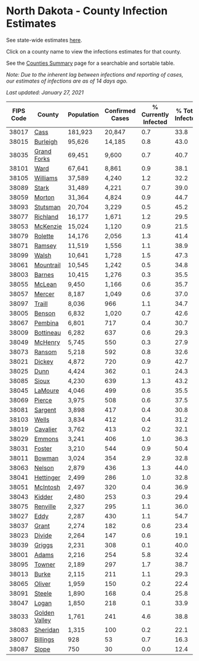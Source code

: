 # North Dakota - County Infection Estimates

See state-wide estimates [here](/infections/us-nd).

Click on a county name to view the infections estimates for that county.

See the [Counties Summary](/infections/summary-counties) page for a searchable and sortable table.

*Note: Due to the inherent lag between infections and reporting of cases, our estimates of infections are as of 14 days ago.*

*Last updated: January 27, 2021*

|   FIPS Code |                         County |   Population |   Confirmed Cases |   % Currently Infected |   % Total Infected |
|-------------|--------------------------------|--------------|-------------------|------------------------|--------------------|
|       38017 |                   [Cass](cass) |      181,923 |            20,847 |                    0.7 |               33.8 |
|       38015 |           [Burleigh](burleigh) |       95,626 |            14,185 |                    0.8 |               43.0 |
|       38035 |     [Grand Forks](grand-forks) |       69,451 |             9,600 |                    0.7 |               40.7 |
|       38101 |                   [Ward](ward) |       67,641 |             8,861 |                    0.9 |               38.1 |
|       38105 |           [Williams](williams) |       37,589 |             4,240 |                    1.2 |               32.2 |
|       38089 |                 [Stark](stark) |       31,489 |             4,221 |                    0.7 |               39.0 |
|       38059 |               [Morton](morton) |       31,364 |             4,824 |                    0.9 |               44.7 |
|       38093 |           [Stutsman](stutsman) |       20,704 |             3,229 |                    0.5 |               45.2 |
|       38077 |           [Richland](richland) |       16,177 |             1,671 |                    1.2 |               29.5 |
|       38053 |           [McKenzie](mckenzie) |       15,024 |             1,120 |                    0.9 |               21.5 |
|       38079 |             [Rolette](rolette) |       14,176 |             2,056 |                    1.3 |               41.4 |
|       38071 |               [Ramsey](ramsey) |       11,519 |             1,556 |                    1.1 |               38.9 |
|       38099 |                 [Walsh](walsh) |       10,641 |             1,728 |                    1.5 |               47.3 |
|       38061 |         [Mountrail](mountrail) |       10,545 |             1,242 |                    0.5 |               34.8 |
|       38003 |               [Barnes](barnes) |       10,415 |             1,276 |                    0.3 |               35.5 |
|       38055 |               [McLean](mclean) |        9,450 |             1,166 |                    0.6 |               35.7 |
|       38057 |               [Mercer](mercer) |        8,187 |             1,049 |                    0.6 |               37.0 |
|       38097 |               [Traill](traill) |        8,036 |               966 |                    1.1 |               34.7 |
|       38005 |               [Benson](benson) |        6,832 |             1,020 |                    0.7 |               42.6 |
|       38067 |             [Pembina](pembina) |        6,801 |               717 |                    0.4 |               30.7 |
|       38009 |         [Bottineau](bottineau) |        6,282 |               637 |                    0.6 |               29.3 |
|       38049 |             [McHenry](mchenry) |        5,745 |               550 |                    0.3 |               27.9 |
|       38073 |               [Ransom](ransom) |        5,218 |               592 |                    0.8 |               32.6 |
|       38021 |               [Dickey](dickey) |        4,872 |               720 |                    0.9 |               42.7 |
|       38025 |                   [Dunn](dunn) |        4,424 |               362 |                    0.1 |               24.3 |
|       38085 |                 [Sioux](sioux) |        4,230 |               639 |                    1.3 |               43.2 |
|       38045 |             [LaMoure](lamoure) |        4,046 |               499 |                    0.6 |               35.5 |
|       38069 |               [Pierce](pierce) |        3,975 |               508 |                    0.6 |               37.5 |
|       38081 |             [Sargent](sargent) |        3,898 |               417 |                    0.4 |               30.8 |
|       38103 |                 [Wells](wells) |        3,834 |               412 |                    0.4 |               31.2 |
|       38019 |           [Cavalier](cavalier) |        3,762 |               413 |                    0.2 |               32.1 |
|       38029 |               [Emmons](emmons) |        3,241 |               406 |                    1.0 |               36.3 |
|       38031 |               [Foster](foster) |        3,210 |               544 |                    0.9 |               50.4 |
|       38011 |               [Bowman](bowman) |        3,024 |               354 |                    2.9 |               32.8 |
|       38063 |               [Nelson](nelson) |        2,879 |               436 |                    1.3 |               44.0 |
|       38041 |         [Hettinger](hettinger) |        2,499 |               286 |                    1.0 |               32.8 |
|       38051 |           [McIntosh](mcintosh) |        2,497 |               320 |                    0.4 |               36.9 |
|       38043 |               [Kidder](kidder) |        2,480 |               253 |                    0.3 |               29.4 |
|       38075 |           [Renville](renville) |        2,327 |               295 |                    1.1 |               36.0 |
|       38027 |                   [Eddy](eddy) |        2,287 |               430 |                    1.1 |               54.7 |
|       38037 |                 [Grant](grant) |        2,274 |               182 |                    0.6 |               23.4 |
|       38023 |               [Divide](divide) |        2,264 |               147 |                    0.6 |               19.1 |
|       38039 |               [Griggs](griggs) |        2,231 |               308 |                    0.1 |               40.0 |
|       38001 |                 [Adams](adams) |        2,216 |               254 |                    5.8 |               32.4 |
|       38095 |               [Towner](towner) |        2,189 |               297 |                    1.7 |               38.7 |
|       38013 |                 [Burke](burke) |        2,115 |               211 |                    1.1 |               29.3 |
|       38065 |               [Oliver](oliver) |        1,959 |               150 |                    0.2 |               22.4 |
|       38091 |               [Steele](steele) |        1,890 |               168 |                    0.4 |               25.8 |
|       38047 |                 [Logan](logan) |        1,850 |               218 |                    0.1 |               33.9 |
|       38033 | [Golden Valley](golden-valley) |        1,761 |               241 |                    4.6 |               38.8 |
|       38083 |           [Sheridan](sheridan) |        1,315 |               100 |                    0.2 |               22.1 |
|       38007 |           [Billings](billings) |          928 |                53 |                    0.7 |               16.3 |
|       38087 |                 [Slope](slope) |          750 |                30 |                    0.0 |               12.4 |